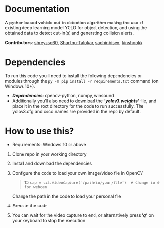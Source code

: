# Documentation
A python based vehicle cut-in detection algorithm making the use of existing deep learning model YOLO
for object detection, and using the obtained data to detect cut-in(s) and generating collision alerts.

__Contributors__: [shreyasc60](https://github.com/shreyasc60), [Shantnu-Talokar](https://github.com/Shantnu-Talokar), [sachinbisen](https://github.com/sachinbisen), [kinshookk](https://github.com/kinshookk)

# Dependencies
To run this code you'll need to install the following dependencies or modules through the 
`py -m pip install -r requirements.txt` command (on Windows 10+).

- ***Dependencies***:    opencv-python, numpy, winsound
- Additionally you'll also need to [download](https://www.kaggle.com/datasets/valentynsichkar/yolo-coco-data?select=yolov3.weights) the ***'yolov3.weights'*** file, and place it in the root directory for the code to run successfully.
  The yolov3.cfg and coco.names are provided in the repo by default.

# How to use this? 
- Requirements: Windows 10 or above
1. Clone repo in your working directory
2. Install and download the dependencies
3. Configure the code to load your own image/video file in OpenCV

   > 15 `cap = cv2.VideoCapture("/path/to/your/file")  # Change to 0 for webcam`
   
   Change the path in the code to load your personal file
4. Execute the code
5. You can wait for the video capture to end, or alternatively press ***'q'*** on your keyboard to stop the execution 

